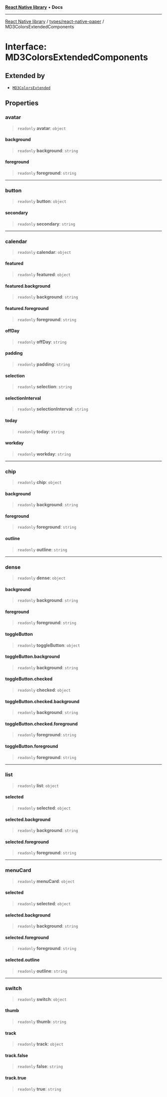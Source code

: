 [**React Native library**](../../../index.md) • **Docs**

***

[React Native library](../../../modules.md) / [types/react-native-paper](../index.md) / MD3ColorsExtendedComponents

# Interface: MD3ColorsExtendedComponents

## Extended by

- [`MD3ColorsExtended`](MD3ColorsExtended.md)

## Properties

### avatar

> `readonly` **avatar**: `object`

#### background

> `readonly` **background**: `string`

#### foreground

> `readonly` **foreground**: `string`

***

### button

> `readonly` **button**: `object`

#### secondary

> `readonly` **secondary**: `string`

***

### calendar

> `readonly` **calendar**: `object`

#### featured

> `readonly` **featured**: `object`

#### featured.background

> `readonly` **background**: `string`

#### featured.foreground

> `readonly` **foreground**: `string`

#### offDay

> `readonly` **offDay**: `string`

#### padding

> `readonly` **padding**: `string`

#### selection

> `readonly` **selection**: `string`

#### selectionInterval

> `readonly` **selectionInterval**: `string`

#### today

> `readonly` **today**: `string`

#### workday

> `readonly` **workday**: `string`

***

### chip

> `readonly` **chip**: `object`

#### background

> `readonly` **background**: `string`

#### foreground

> `readonly` **foreground**: `string`

#### outline

> `readonly` **outline**: `string`

***

### dense

> `readonly` **dense**: `object`

#### background

> `readonly` **background**: `string`

#### foreground

> `readonly` **foreground**: `string`

#### toggleButton

> `readonly` **toggleButton**: `object`

#### toggleButton.background

> `readonly` **background**: `string`

#### toggleButton.checked

> `readonly` **checked**: `object`

#### toggleButton.checked.background

> `readonly` **background**: `string`

#### toggleButton.checked.foreground

> `readonly` **foreground**: `string`

#### toggleButton.foreground

> `readonly` **foreground**: `string`

***

### list

> `readonly` **list**: `object`

#### selected

> `readonly` **selected**: `object`

#### selected.background

> `readonly` **background**: `string`

#### selected.foreground

> `readonly` **foreground**: `string`

***

### menuCard

> `readonly` **menuCard**: `object`

#### selected

> `readonly` **selected**: `object`

#### selected.background

> `readonly` **background**: `string`

#### selected.foreground

> `readonly` **foreground**: `string`

#### selected.outline

> `readonly` **outline**: `string`

***

### switch

> `readonly` **switch**: `object`

#### thumb

> `readonly` **thumb**: `string`

#### track

> `readonly` **track**: `object`

#### track.false

> `readonly` **false**: `string`

#### track.true

> `readonly` **true**: `string`
